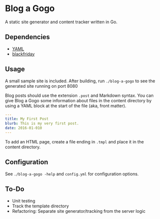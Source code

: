 # Blog a Gogo

A static site generator and content tracker written in Go.

## Dependencies

- [YAML](https://github.com/go-yaml/yaml) 
- [blackfriday](https://github.com/russross/blackfriday)

## Usage

A small sample site is included. After building, run `./blog-a-gogo` to see the generated site running on port 8080 

Blog posts should use the extension `.post` and Markdown syntax. You can give Blog a Gogo some information about files in the content directory by using a YAML block at the start of the file (aka, front matter). 

```yaml
---
title: My First Post
blurb: This is my very first post. 
date: 2016-01-010
---
```

To add an HTML page, create a file ending in `.tmpl` and place it in the content directory.

## Configuration

See `./blog-a-gogo -help` and `config.yml` for configuration options.  

## To-Do
- Unit testing
- Track the template directory
- Refactoring: Separate site generator/tracking from the server logic
